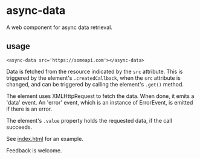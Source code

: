 # async-data
A web component for async data retrieval.

## usage
`<async-data src='https://someapi.com'></async-data>`

Data is fetched from the resource indicated by the `src` attribute. This is triggered by the element's `.createdCallback`, when the `src` attribute is changed, and can be triggered by calling the element's `.get()` method.

The element uses XMLHttpRequest to fetch the data. When done, it emits a 'data' event. An 'error' event, which is an instance of ErrorEvent, is emitted if there is an error.

The element's `.value` property holds the requested data, if the call succeeds.

See [index.html](https://github.com/phoenixstormcrow/async-data/blob/master/index.html) for an example.

Feedback is welcome.
